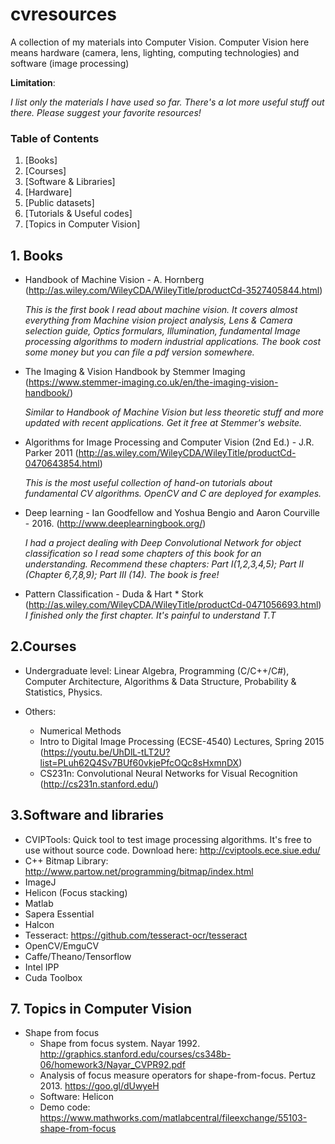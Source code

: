 # cvresources
A collection of my materials into Computer Vision. 
Computer Vision here means hardware (camera, lens, lighting, computing technologies) and software (image processing)

**Limitation**: 

*I list only the materials I have used so far. There's a lot more useful stuff out there. Please suggest your favorite resources!* 

### Table of Contents
1. [Books]
2. [Courses]
3. [Software & Libraries]
4. [Hardware]
5. [Public datasets]
6. [Tutorials & Useful codes]
7. [Topics in Computer Vision]


## 1. Books

* Handbook of Machine Vision - A. Hornberg (http://as.wiley.com/WileyCDA/WileyTitle/productCd-3527405844.html)

   *This is the first book I read about machine vision. It covers almost everything from Machine vision project analysis, Lens & Camera  selection guide, Optics formulars, Illumination, fundamental Image processing algorithms to modern industrial applications. 
   The book cost some money but you can file a pdf version somewhere.*
   
* The Imaging & Vision Handbook by Stemmer Imaging (https://www.stemmer-imaging.co.uk/en/the-imaging-vision-handbook/)

  *Similar to Handbook of Machine Vision but less theoretic stuff and more updated with recent applications. Get it free at Stemmer's website.* 
  
* Algorithms for Image Processing and Computer Vision (2nd Ed.) - J.R. Parker 2011 (http://as.wiley.com/WileyCDA/WileyTitle/productCd-0470643854.html)

  *This is the most useful collection of hand-on tutorials about fundamental CV algorithms. OpenCV and C are deployed for examples.*
  
* Deep learning - Ian Goodfellow and Yoshua Bengio and Aaron Courville - 2016. (http://www.deeplearningbook.org/)

  *I had a project dealing with Deep Convolutional Network for object classification so I read some chapters of this book for an understanding. Recommend these chapters: Part I(1,2,3,4,5); Part II (Chapter 6,7,8,9); Part III (14). The book is free!*

* Pattern Classification - Duda & Hart * Stork (http://as.wiley.com/WileyCDA/WileyTitle/productCd-0471056693.html)
  *I finished only the first chapter. It's painful to understand T.T*

## 2.Courses

* Undergraduate level: Linear Algebra, Programming (C/C++/C#), Computer Architecture, Algorithms & Data Structure, Probability & Statistics, Physics.  
  
* Others: 
    - Numerical Methods 
    - Intro to Digital Image Processing (ECSE-4540) Lectures, Spring 2015 (https://youtu.be/UhDlL-tLT2U?list=PLuh62Q4Sv7BUf60vkjePfcOQc8sHxmnDX)
    - CS231n: Convolutional Neural Networks for Visual Recognition (http://cs231n.stanford.edu/)

## 3.Software and libraries
* CVIPTools: Quick tool to test image processing algorithms. It's free to use without source code. Download here: http://cviptools.ece.siue.edu/
* C++ Bitmap Library: http://www.partow.net/programming/bitmap/index.html
* ImageJ
* Helicon (Focus stacking)
* Matlab
* Sapera Essential
* Halcon
* Tesseract: https://github.com/tesseract-ocr/tesseract
* OpenCV/EmguCV
* Caffe/Theano/Tensorflow
* Intel IPP
* Cuda Toolbox

## 7. Topics in Computer Vision
* Shape from focus
    - Shape from focus system. Nayar 1992. http://graphics.stanford.edu/courses/cs348b-06/homework3/Nayar_CVPR92.pdf
    - Analysis of focus measure operators for shape-from-focus. Pertuz 2013. https://goo.gl/dUwyeH
    - Software: Helicon
    - Demo code: https://www.mathworks.com/matlabcentral/fileexchange/55103-shape-from-focus
    

